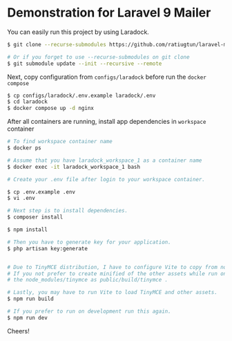 # Demonstration for Laravel 9 Mailer

You can easily run this project by using Laradock.

```bash
$ git clone --recurse-submodules https://github.com/ratiugtun/laravel-mail-demo.git

# Or if you forget to use --recurse-submodules on git clone
$ git submodule update --init --recursive --remote
```

Next, copy configuration from `configs/laradock` before run the `docker compose`

```bash
$ cp configs/laradock/.env.example laradock/.env
$ cd laradock
$ docker compose up -d nginx
```

After all containers are running, install app dependencies in `workspace` container

```bash
# To find workspace container name
$ docker ps

# Assume that you have laradock_workspace_1 as a container name
$ docker exec -it laradock_workspace_1 bash

# Create your .env file after login to your workspace container.

$ cp .env.example .env
$ vi .env

# Next step is to install dependencies.
$ composer install

$ npm install

# Then you have to generate key for your application.
$ php artisan key:generate


# Due to TinyMCE distribution, I have to configure Vite to copy from node_modules into public directory by npm run build.
# If you not prefer to create minified of the other assets while run on development(run with npm run dev), you can simply copy and paste
# the node_modules/tinymce as public/build/tinymce .

# Lastly, you may have to run Vite to load TinyMCE and other assets.
$ npm run build

# If you prefer to run on development run this again.
$ npm run dev
```

Cheers! 
